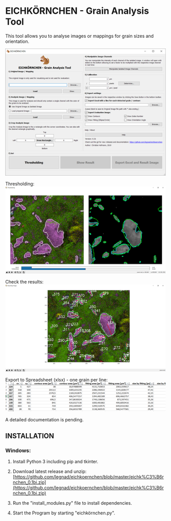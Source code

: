 # EICHKÖRNCHEN - Grain Analysis Tool
This tool allows you to analyse images or mappings for grain sizes and orientation.

![EICHKÖRNCHEN Main Window](pictures/1_main.PNG)

Thresholding:
![EICHKÖRNCHEN Thresholding](pictures/Thresholding.PNG)

Check the results:
![EICHKÖRNCHEN Result](pictures/Result.PNG)

Export to Spreadsheet (xlsx) - one grain per line:
![EICHKÖRNCHEN Spreadsheet](pictures/Spreadsheet.PNG)

A detailed documentation is pending.

## INSTALLATION

### Windows: 

1) Install Python 3 including pip and tkinter. 

2) Download latest release and unzip: [https://github.com/legnad/eichkoernchen/blob/master/eichk%C3%B6rnchen_0.1bi.zip](https://github.com/legnad/eichkoernchen/blob/master/eichk%C3%B6rnchen_0.1bi.zip)

3) Run the "install_modules.py" file to install dependencies. 

4) Start the Program by starting "eichkörnchen.py".
